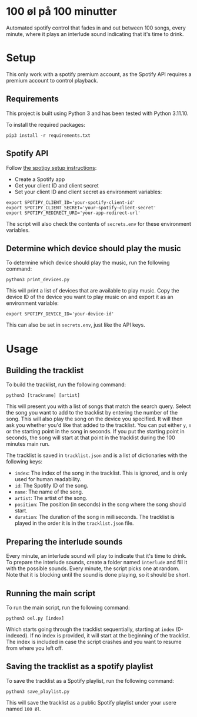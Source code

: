 # 100 øl på 100 minutter
Automated spotify control that fades in and out between 100 songs, every minute, where it plays an interlude sound indicating that it's time to drink.

# Setup
This only work with a spotify premium account, as the Spotify API requires a premium account to control playback.

## Requirements
This project is built using Python 3 and has been tested with Python 3.11.10.

To install the required packages:
```
pip3 install -r requirements.txt
```

## Spotify API
Follow [the spotipy setup instructions](https://spotipy.readthedocs.io/en/latest/#getting-started):
- Create a Spotify app
- Get your client ID and client secret
- Set your client ID and client secret as environment variables:
```
export SPOTIPY_CLIENT_ID='your-spotify-client-id'
export SPOTIPY_CLIENT_SECRET='your-spotify-client-secret'
export SPOTIPY_REDIRECT_URI='your-app-redirect-url'
```
The script will also check the contents of `secrets.env` for these environment variables.

## Determine which device should play the music
To determine which device should play the music, run the following command:
```
python3 print_devices.py
```
This will print a list of devices that are available to play music. Copy the device ID of the device you want to play music on and export it as an environment variable:
```
export SPOTIPY_DEVICE_ID='your-device-id'
```
This can also be set in `secrets.env`, just like the API keys.

# Usage
## Building the tracklist
To build the tracklist, run the following command:
```
python3 [trackname] [artist]
```
This will present you with a list of songs that match the search query. Select the song you want to add to the tracklist by entering the number of the song. This will also play the song on the device you specified. It will then ask you whether you'd like that added to the tracklist. You can put either `y`, `n` or the starting point in the song in seconds. If you put the starting point in seconds, the song will start at that point in the tracklist during the 100 minutes main run.

The tracklist is saved in `tracklist.json` and is a list of dictionaries with the following keys:
- `index`: The index of the song in the tracklist. This is ignored, and is only used for human readability.
- `id`: The Spotify ID of the song.
- `name`: The name of the song.
- `artist`: The artist of the song.
- `position`: The position (in seconds) in the song where the song should start.
- `duration`: The duration of the song in milliseconds.
The tracklist is played in the order it is in the `tracklist.json` file.

## Preparing the interlude sounds
Every minute, an interlude sound will play to indicate that it's time to drink. To prepare the interlude sounds, create a folder named `interlude` and fill it with the possible sounds. Every minute, the script picks one at random. Note that it is blocking until the sound is done playing, so it should be short.

## Running the main script
To run the main script, run the following command:
```
python3 oel.py [index]
```
Which starts going through the tracklist sequentially, starting at `index` (0-indexed). If no index is provided, it will start at the beginning of the tracklist. The index is included in case the script crashes and you want to resume from where you left off.

## Saving the tracklist as a spotify playlist
To save the tracklist as a Spotify playlist, run the following command:
```
python3 save_playlist.py
```
This will save the tracklist as a public Spotify playlist under your usere named `100 Øl`.
